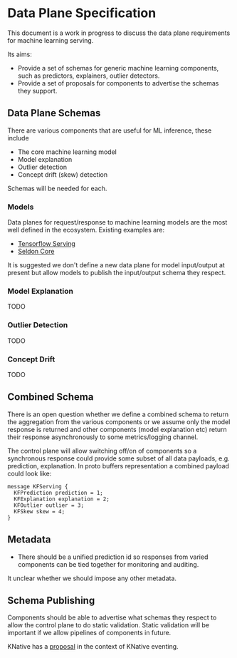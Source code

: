 # Data Plane Specification

This document is a work in progress to discuss the data plane requirements for machine learning serving.

Its aims:

 * Provide a set of schemas for generic machine learning  components, such as predictors, explainers, outlier detectors.
 * Provide a set of proposals for components to advertise the schemas they support.

## Data Plane Schemas

There are various components that are useful for ML inference, these include

 * The core machine learning model
 * Model explanation
 * Outlier detection
 * Concept drift (skew) detection

Schemas will be needed for each.

### Models

Data planes for request/response to machine learning models are the most well defined in the ecosystem. Existing examples are:

 * [Tensorflow Serving](https://github.com/tensorflow/serving/blob/master/tensorflow_serving/apis/prediction_service.proto)
 * [Seldon Core](https://github.com/SeldonIO/seldon-core/blob/master/proto/prediction.proto)

It is suggested we don't define a new data plane for model input/output at present but allow models to publish the input/output schema they respect.


### Model Explanation

TODO

### Outlier Detection

TODO

### Concept Drift

TODO


## Combined Schema

There is an open question whether we define a combined schema to return the aggregation from the various components or we assume only the model response is returned and other components (model explanation etc) return their response asynchronously to some metrics/logging channel.

The control plane will allow switching off/on of components so a synchronous response could provide some subset of all data payloads, e.g. prediction, explanation. In proto buffers representation a combined payload could look like:

```
message KFServing {
  KFPrediction prediction = 1;
  KFExplanation explanation = 2;
  KFOutlier outlier = 3;
  KFSkew skew = 4;
}
```

## Metadata

  * There should be a unified prediction id so responses from varied components can be tied together for monitoring and auditing.

It unclear whether we should impose any other metadata.

## Schema Publishing

Components should be able to advertise what schemas they respect to allow the control plane to do static validation. Static validation will be important if we allow pipelines of components in future.

KNative has a [proposal](https://github.com/knative/eventing/blob/6155ebb1f662e7d8930d27d3446e47103bde5c85/docs/registry/README.md) in the context of KNative eventing.

